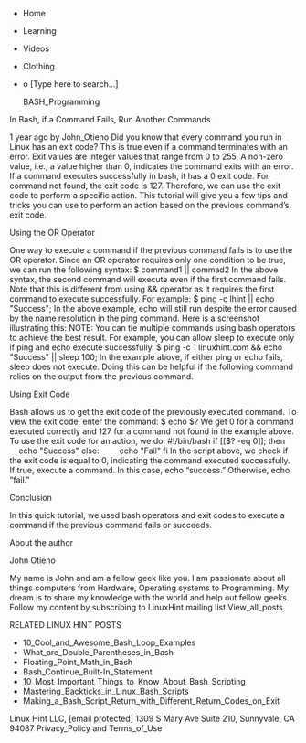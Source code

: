 





















































* Home
* Learning
* Videos
* Clothing
*
  o [Type here to search...]


   BASH_Programming


In Bash, if a Command Fails, Run Another Commands

1 year ago
by John_Otieno
Did you know that every command you run in Linux has an exit code? This is true
even if a command terminates with an error. Exit values are integer values that
range from 0 to 255. A non-zero value, i.e., a value higher than 0, indicates
the command exits with an error.
If a command executes successfully in bash, it has a 0 exit code. For command
not found, the exit code is 127. Therefore, we can use the exit code to perform
a specific action.
This tutorial will give you a few tips and tricks you can use to perform an
action based on the previous command’s exit code.

Using the OR Operator

One way to execute a command if the previous command fails is to use the OR
operator. Since an OR operator requires only one condition to be true, we can
run the following syntax:
$ command1 || commad2
In the above syntax, the second command will execute even if the first command
fails. Note that this is different from using && operator as it requires the
first command to execute successfully.
For example:
$ ping -c lhint || echo "Success";
In the above example, echo will still run despite the error caused by the name
resolution in the ping command.
Here is a screenshot illustrating this:
NOTE: You can tie multiple commands using bash operators to achieve the best
result. For example, you can allow sleep to execute only if ping and echo
execute successfully.
$ ping -c 1 linuxhint.com && echo "Success" || sleep 100;
In the example above, if either ping or echo fails, sleep does not execute.
Doing this can be helpful if the following command relies on the output from
the previous command.

Using Exit Code

Bash allows us to get the exit code of the previously executed command. To view
the exit code, enter the command:
$ echo $?
We get 0 for a command executed correctly and 127 for a command not found in
the example above.
To use the exit code for an action, we do:
#!/bin/bash
if [[$? -eq 0]];
then
        echo "Success"
else:
        echo "Fail"
fi
In the script above, we check if the exit code is equal to 0, indicating the
command executed successfully. If true, execute a command. In this case, echo
“success.” Otherwise, echo “fail.”

Conclusion

In this quick tutorial, we used bash operators and exit codes to execute a
command if the previous command fails or succeeds.


About the author


John Otieno

My name is John and am a fellow geek like you. I am passionate about all things
computers from Hardware, Operating systems to Programming. My dream is to share
my knowledge with the world and help out fellow geeks. Follow my content by
subscribing to LinuxHint mailing list
View_all_posts

RELATED LINUX HINT POSTS


* 10_Cool_and_Awesome_Bash_Loop_Examples
* What_are_Double_Parentheses_in_Bash
* Floating_Point_Math_in_Bash
* Bash_Continue_Built-In_Statement
* 10_Most_Important_Things_to_Know_About_Bash_Scripting
* Mastering_Backticks_in_Linux_Bash_Scripts
* Making_a_Bash_Script_Return_with_Different_Return_Codes_on_Exit

Linux Hint LLC, [email protected]
1309 S Mary Ave Suite 210, Sunnyvale, CA 94087
 Privacy_Policy and Terms_of_Use
